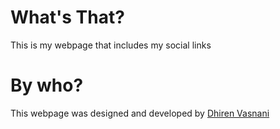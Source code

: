 <h1>What's That?</h1>
<p>This is my webpage that includes my social links</p>
<h1>By who?</h1>
<p>This webpage was designed and developed by <a href="https://dhirenv.art" target="_blank" rel="noopener noreferrer">Dhiren Vasnani</a></p>
